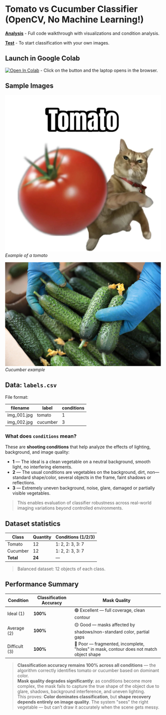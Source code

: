 # Tomato vs Cucumber Classifier (OpenCV, No Machine Learning!)

**[Analysis](GreenOrRed.ipynb)** - Full code walkthrough with visualizations and condition analysis.

**[Test](Tomato_or_Cucumber_Classifier.ipynb)** - To start classification with your own images.

## Launch in Google Colab

[![Open In Colab](https://colab.research.google.com/assets/colab-badge.svg)](https://colab.research.google.com/github/Shaganet/tomato-cucumber-opencv-classifier/blob/main/Tomato_or_Cucumber_Classifier.ipynb) - Click on the button and the laptop opens in the browser.

## Sample Images

![tomato](images/img_001.jpg)  
*Example of a tomato*

![cucumber](images/img_024.jpg)
*Cucumber example*

## Data: `labels.csv`

File format:

| filename | label     | conditions |
|---------|-----------|------------|
| img_001.jpg | tomato | 1 |
| img_002.jpg | cucumber | 3 |


### What does `conditions` mean?

These are **shooting conditions** that help analyze the effects of lighting, background, and image quality:

- **1** — The ideal is a clean vegetable on a neutral background, smooth light, no interfering elements.
- **2** — The usual conditions are vegetables on the background, dirt, non—standard shape/color, several objects in the frame, faint shadows or reflections.
- **3** — Extremely uneven background, noise, glare, damaged or partially visible vegetables.

> This enables evaluation of classifier robustness across real-world imaging variations beyond controlled environments.

## Dataset statistics

| Class | Quantity | Conditions (1/2/3) |
|------------|------------|------------------|
| Tomato | 12 | 1: 2, 2: 3, 3: 7 |
| Cucumber | 12 | 1: 2, 2: 3, 3: 7 |
| **Total** | **24** | — |

 > Balanced dataset: 12 objects of each class.

##  Performance Summary

| Condition | Classification Accuracy | Mask Quality |
|----------|--------------------------|--------------|
| Ideal (1) |  **100%**               | 🟢 Excellent — full coverage, clean contour |
| Average (2) |  **100%**             | 🟡 Good — masks affected by shadows/non-standard color, partial gaps |
| Difficult (3) |  **100%**         | 🔴 Poor — fragmented, incomplete, "holes" in mask, contour does not match object shape |

> **Classification accuracy remains 100% across all conditions** — the algorithm correctly identifies tomato or cucumber based on dominant color.  
> **Mask quality degrades significantly**: as conditions become more complex, the mask fails to capture the true shape of the object due to glare, shadows, background interference, and uneven lighting.  
> This proves: **Color dominates classification**, but **shape recovery depends entirely on image quality**. The system "sees" the right vegetable — but can’t draw it accurately when the scene gets messy.

